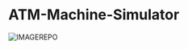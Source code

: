 # ATM-Machine-Simulator

![IMAGEREPO](![OIP](https://github.com/ADRIDEV2024/ATM-Machine-Simulator/assets/163412333/80e4af99-1430-4671-9cb5-bb53318e65a0))
